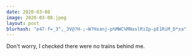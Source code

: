 ```yaml
---
date: 2020-03-08
image: 2020-03-08.jpeg
layout: post
blurhash: "e47-f=_3^,_3V@?H-;~W?Hxanj-p%MWC%MNaslRiIp-pE1RiM_D*xa"
---
```


Don't worry, I checked there were no trains behind me.
